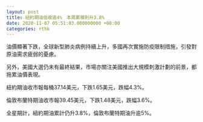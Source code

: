 ```yaml
---
layout: post
title: 紐約期油低收逾4%　本周累積則升3.8%
date: 2020-11-07 05:51:03.000000000 +08:00
categories: rthk
---
```


油價顯著下跌，全球新型肺炎病例持續上升，多國再次實施防疫限制措施，引發對原油需求疲弱的憂慮。

另外，美國大選仍未有最終結果，市場亦關注美國推出大規模刺激計劃的前景，都拖累油價表現。

紐約期油收市報每桶37.14美元，下跌1.65美元，跌幅4.3%。

倫敦布蘭特期油收市報39.45美元，下跌1.48美元，跌幅3.6%。

全星期計，紐約期油累計仍升3.8%，倫敦布蘭特期油升逾5%。
